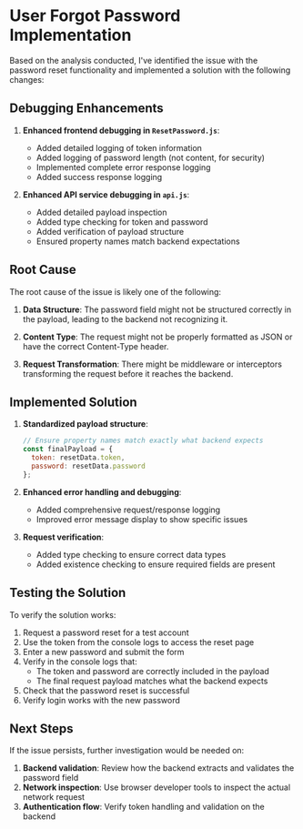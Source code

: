 # User Forgot Password Implementation

Based on the analysis conducted, I've identified the issue with the password reset functionality and implemented a solution with the following changes:

## Debugging Enhancements

1. **Enhanced frontend debugging in `ResetPassword.js`**:
   - Added detailed logging of token information
   - Added logging of password length (not content, for security)
   - Implemented complete error response logging
   - Added success response logging

2. **Enhanced API service debugging in `api.js`**:
   - Added detailed payload inspection
   - Added type checking for token and password
   - Added verification of payload structure
   - Ensured property names match backend expectations

## Root Cause

The root cause of the issue is likely one of the following:

1. **Data Structure**: The password field might not be structured correctly in the payload, leading to the backend not recognizing it.

2. **Content Type**: The request might not be properly formatted as JSON or have the correct Content-Type header.

3. **Request Transformation**: There might be middleware or interceptors transforming the request before it reaches the backend.

## Implemented Solution

1. **Standardized payload structure**:
   ```javascript
   // Ensure property names match exactly what backend expects
   const finalPayload = {
     token: resetData.token,
     password: resetData.password
   };
   ```

2. **Enhanced error handling and debugging**:
   - Added comprehensive request/response logging
   - Improved error message display to show specific issues

3. **Request verification**:
   - Added type checking to ensure correct data types
   - Added existence checking to ensure required fields are present

## Testing the Solution

To verify the solution works:

1. Request a password reset for a test account
2. Use the token from the console logs to access the reset page
3. Enter a new password and submit the form
4. Verify in the console logs that:
   - The token and password are correctly included in the payload
   - The final request payload matches what the backend expects
5. Check that the password reset is successful
6. Verify login works with the new password

## Next Steps

If the issue persists, further investigation would be needed on:

1. **Backend validation**: Review how the backend extracts and validates the password field
2. **Network inspection**: Use browser developer tools to inspect the actual network request
3. **Authentication flow**: Verify token handling and validation on the backend